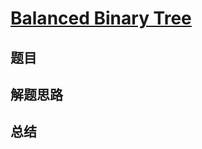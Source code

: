 # [Balanced Binary Tree](https://leetcode.com/problems/balanced-binary-tree/)
## 题目


## 解题思路


## 总结


